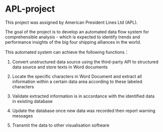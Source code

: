 # APL-project #

This project was assigned by American President Lines Ltd (APL). 

The goal of the project is to develop an automated data flow system for comprehensible analysis - which is expected to identify
trends and performance insights of the big four shipping alliances in the world.

This automated system can achieve the following functions：

1. Convert unstructured data source using the third-party API to structured data source and store texts in Word documents

2. Locate the specific characters in Word Document and extract all information within a certain data area according to these labeled characters

3. Validate extracted information is in accordance with the identified data in existing database

4. Update the database once new data was recorded then report warning messages

5. Transmit the data to other visualisation software
